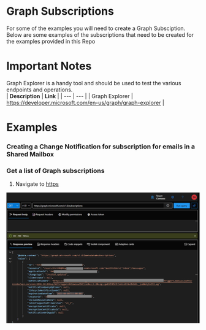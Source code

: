 # Graph Subscriptions
For some of the examples you will need to create a Graph Subsciption.  Below are some examples of the subscriptions that need to be created for the examples provided in this Repo

# Important Notes
Graph Explorer is a handy tool and should be used to test the various endpoints and operations. <br>
| **Description**    | **Link**                                                       |
| ---                | ---                                                            |
| Graph Explorer     | https://developer.microsoft.com/en-us/graph/graph-explorer     |

# Examples
### Creating a Change Notification for subscription for emails in a Shared Mailbox ###


### Get a list of Graph subscriptions ###
1. Navigate to [https](https://developer.microsoft.com/en-us/graph/graph-explorer  )

![GetSubs](assets/GraphGetSubs.jpg)
